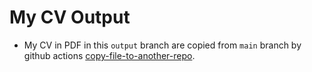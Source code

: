 # My CV Output

-   My CV in PDF in this `output` branch are copied from `main` branch by github actions [copy-file-to-another-repo](https://github.com/dmnemec/copy_file_to_another_repo_action).